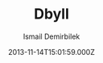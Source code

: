 ---
title: Dbyll
github: 'https://github.com/dbtek/dbyll'
demo: 'https://dbtek.github.io/dbyll/'
author: Ismail Demirbilek
ssg:
  - Jekyll
cms:
  - No Cms
date: 2013-11-14T15:01:59.000Z
github_branch: master
description: 'Stylish, minimalistic theme for jekyll.'
stale: true
---